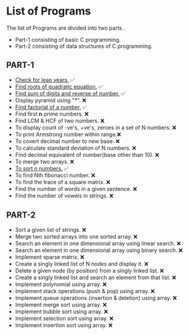 # List of Programs
The list of Programs are divided into two parts .
- Part-1 consisting of basic C programming. 
- Part-2 consisting of data structures of C programming. 
## PART-1
- <a href="Leap-year.c">Check for leap years.</a> ✅
- <a href="Quadratic_root">Find roots of quadratic equation.</a> ✅
- <a href="Sum-and-reverse_num">Find sum of digits and reverse of number.</a> ✅
- Display pyramid using "*". ❌ 
- <a href="Factorial.c">Find factorial of a number.</a> ✅ 
- Find first **n** prime numbers. ❌ 
- Find LCM & HCF of two numbers. ❌ 
- To display count of -ve's, +ve's, zeroes in a set of N numbers. ❌ 
- To print Armstrong number within range.❌ 
- To covert decimal number to new base. ❌ 
- To calculate standard deviation of N numbers. ❌ 
- Find decimal equivalent of number(base other than 10). ❌ 
- To merge two arrays. ❌ 
- <a href="Sort_num.c">To sort n numbers.</a> ✅ 
- To find Nth fibonacci number. ❌ 
- To find the trace of a square matrix. ❌
- Find the number of words in a given sentence. ❌ 
- Find the number of vowels in strings. ❌ 
## PART-2
- Sort a given list of strings. ❌ 
- Merge two sorted arrays into one sorted array. ❌ 
- Search an element in one dimensional array using linear search. ❌
- Search an element in one dimensional array using binary search. ❌ 
- Implement sparse matrix. ❌ 
- Create a singly linked list of N nodes and display it. ❌ 
- Delete a given node (by position) from a singly linked list. ❌  
- Create a singly linked list and search an element from that list. ❌
- Implement polynomial using array. ❌ 
- Implement stack operations (push & pop) using array. ❌ 
- Implement queue operations (insertion & deletion) using array. ❌ 
- Implement merge sort using array. ❌ 
- Implement bubble sort using array. ❌ 
- Implement selection sort using array. ❌ 
- Implement insertion sort using array. ❌ 




 
